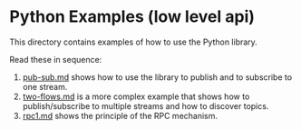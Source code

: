 # Python Examples (low level api)

This directory contains examples of how to use the Python library.

Read these in sequence:

1. [pub-sub.md](pub-sub.md) shows how to use the library to publish and to subscribe to one stream.
2. [two-flows.md](two-flows.md) is a more complex example that shows how to publish/subscribe to multiple streams and how to discover topics.
3. [rpc1.md](rpc1.md) shows the principle of the RPC mechanism.
